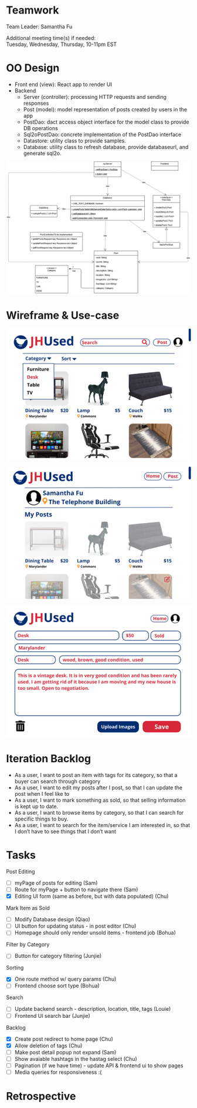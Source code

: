 # Teamwork  
Team Leader: Samantha Fu 

Additional meeting time(s) if needed:  
Tuesday, Wednesday, Thursday, 10-11pm EST

# OO Design  
* Front end (view): React app to render UI
* Backend
  * Server (controller): processing HTTP requests and sending responses
  * Post (model): model representation of posts created by users in the app
  * PostDao: dact access object interface for the model class to provide DB operations
  * Sql2oPostDao: concrete implementation of the PostDao interface 
  * Datastore: utility class to provide samples.
  * Database: utility class to refresh database, provide databaseurl, and generate sql2o.

![](../assets/UML/UML-iteration1.png)

# Wireframe & Use-case  

![](../assets/Wireframe/Wireframe-home-iteration2.png)

![](../assets/Wireframe/Wireframe-myPosts-iteration2.png)

![](../assets/Wireframe/Wireframe-editPost-iteration2.png)

# Iteration Backlog  
* As a user, I want to post an item with tags for its category, so that a buyer can search through category  
* As a user, I want to edit my posts after I post, so that I can update the post when I feel like to  
* As a user, I want to mark something as sold, so that selling information is kept up to date.  
* As a user, I want to browse items by category, so that I can search for specific things to buy.  
* As a user, I want to search for the item/service I am interested in, so that I don’t have to see things that I don’t want 

# Tasks  
Post Editing
- [ ] myPage of posts for editing (Sam)
- [ ] Route for myPage + button to navigate there (Sam)
- [x] Editing UI form (same as before, but with data populated) (Chu)

Mark Item as Sold
- [ ] Modify Database design (Qiao)
- [ ] UI button for updating status - in post editor (Chu)
- [ ] Homepage should only render unsold items - frontend job (Bohua)

Filter by Category
- [ ] Button for category filtering (Junjie)

Sorting
- [x] One route method w/ query params (Chu)
- [ ] Frontend choose sort type (Bohua)

Search
- [ ] Update backend search - description, location, title, tags (Louie)
- [ ] Frontend UI search bar (Junjie)

Backlog 
- [x] Create post redirect to home page (Chu)
- [x] Allow deletion of tags (Chu)
- [ ] Make post detail popup not expand (Sam)
- [ ] Show avaiable hashtags in the hastag select (Chu)
- [ ] Pagination (if we have time) - update API & frontend ui to show pages
- [ ] Media queries for responsiveness :(

# Retrospective  
